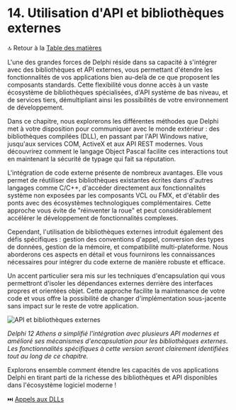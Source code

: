 # 14. Utilisation d'API et bibliothèques externes

🔝 Retour à la [Table des matières](/SOMMAIRE.md)

L'une des grandes forces de Delphi réside dans sa capacité à s'intégrer avec des bibliothèques et API externes, vous permettant d'étendre les fonctionnalités de vos applications bien au-delà de ce que proposent les composants standards. Cette flexibilité vous donne accès à un vaste écosystème de bibliothèques spécialisées, d'API système de bas niveau, et de services tiers, démultipliant ainsi les possibilités de votre environnement de développement.

Dans ce chapitre, nous explorerons les différentes méthodes que Delphi met à votre disposition pour communiquer avec le monde extérieur : des bibliothèques compilées (DLL), en passant par l'API Windows native, jusqu'aux services COM, ActiveX et aux API REST modernes. Vous découvrirez comment le langage Object Pascal facilite ces interactions tout en maintenant la sécurité de typage qui fait sa réputation.

L'intégration de code externe présente de nombreux avantages. Elle vous permet de réutiliser des bibliothèques existantes écrites dans d'autres langages comme C/C++, d'accéder directement aux fonctionnalités système non exposées par les composants VCL ou FMX, et d'établir des ponts avec des écosystèmes technologiques complémentaires. Cette approche vous évite de "réinventer la roue" et peut considérablement accélérer le développement de fonctionnalités complexes.

Cependant, l'utilisation de bibliothèques externes introduit également des défis spécifiques : gestion des conventions d'appel, conversion des types de données, gestion de la mémoire, et compatibilité multi-plateforme. Nous aborderons ces aspects en détail et vous fournirons les connaissances nécessaires pour intégrer du code externe de manière robuste et efficace.

Un accent particulier sera mis sur les techniques d'encapsulation qui vous permettront d'isoler les dépendances externes derrière des interfaces propres et orientées objet. Cette approche facilite la maintenance de votre code et vous offre la possibilité de changer d'implémentation sous-jacente sans impact sur le reste de votre application.

![API et bibliothèques externes](https://placeholder-for-external-libraries.com/image.png)

*Delphi 12 Athens a simplifié l'intégration avec plusieurs API modernes et amélioré ses mécanismes d'encapsulation pour les bibliothèques externes. Les fonctionnalités spécifiques à cette version seront clairement identifiées tout au long de ce chapitre.*

Explorons ensemble comment étendre les capacités de vos applications Delphi en tirant parti de la richesse des bibliothèques et API disponibles dans l'écosystème logiciel moderne !

⏭️ [Appels aux DLLs](14-utilisation-dapi-et-bibliotheques-externes/01-appels-aux-dlls.md)
